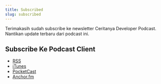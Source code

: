 ```yaml
---
title: Subscribed
slug: subscribed
---
```


Terimakasih sudah subscribe ke newsletter Ceritanya Developer Podcast. Nantikan update terbaru dari podcast ini.

## Subscribe Ke Podcast Client

* [RSS](https://anchor.fm/s/30348d4/podcast/rss)
* [iTunes](https://itunes.apple.com/us/podcast/ceritanya-developer-podcast/id1364448110?mt=2)
* [PocketCast](http://pca.st/CwU8)
* [Anchor.fm](https://anchor.fm/ceritanya-developer)
